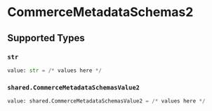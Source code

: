 # CommerceMetadataSchemas2


## Supported Types

### `str`

```python
value: str = /* values here */
```

### `shared.CommerceMetadataSchemasValue2`

```python
value: shared.CommerceMetadataSchemasValue2 = /* values here */
```

